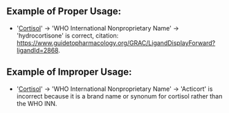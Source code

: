 ## Example of Proper Usage:
* '[Cortisol](https://golden.com/wiki/Cortisol-ZD69E)' → 'WHO International Nonproprietary Name' → 'hydrocortisone' is correct, citation: https://www.guidetopharmacology.org/GRAC/LigandDisplayForward?ligandId=2868.

## Example of Improper Usage:
* '[Cortisol](https://golden.com/wiki/Cortisol-ZD69E)' → 'WHO International Nonproprietary Name' → 'Acticort' is incorrect because it is a brand name or synonum for cortisol rather than the WHO INN.
